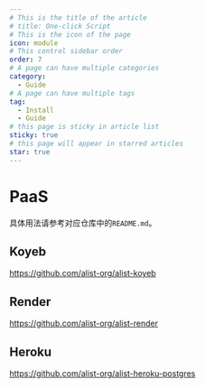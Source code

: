 ```yaml
---
# This is the title of the article
# title: One-click Script
# This is the icon of the page
icon: module
# This control sidebar order
order: 7
# A page can have multiple categories
category:
  - Guide
# A page can have multiple tags
tag:
  - Install
  - Guide
# this page is sticky in article list
sticky: true
# this page will appear in starred articles
star: true
---
```


# PaaS

具体用法请参考对应仓库中的`README.md`。

## Koyeb

https://github.com/alist-org/alist-koyeb

## Render

https://github.com/alist-org/alist-render

## Heroku

https://github.com/alist-org/alist-heroku-postgres
